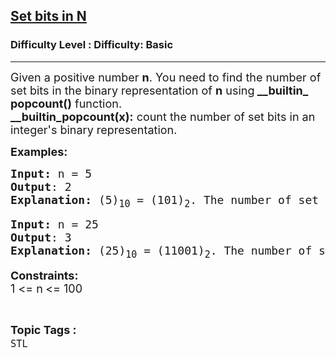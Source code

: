 <h2><a href="https://www.geeksforgeeks.org/problems/set-bits-in-n--163218/1?page=1&difficulty=Basic&sortBy=latest">Set bits in N</a></h2><h3>Difficulty Level : Difficulty: Basic</h3><hr><div class="problems_problem_content__Xm_eO"><p><span style="font-size: 18px;">Given a positive number <strong>n</strong>. You need to find the number of set bits in the binary representation of <strong>n</strong> using<strong>&nbsp;__builtin_ popcount()</strong> function.<br><strong>__builtin_popcount(x):</strong> count the number of set bits in an integer's binary&nbsp;</span><span style="font-size: 18px;">representation.</span></p>
<p><span style="font-size: 18px;"><strong>Examples:</strong></span></p>
<pre><span style="font-size: 18px;"><strong>Input:&nbsp;</strong>n =&nbsp;5<br></span><span style="font-size: 18px;"><strong>Output</strong>: 2<br><strong>Explanation:&nbsp;</strong>(5)<sub>10</sub> = (101)<sub>2</sub>. The number of set bits is 2.</span></pre>
<pre><span style="font-size: 18px;"><strong>Input: </strong>n = 25<br><strong>Output</strong>: 3<br><strong>Explanation:&nbsp;</strong>(25)<sub>10</sub>&nbsp;= (11001)<sub>2</sub>. The number of set bits is 3.</span></pre>
<p><strong style="font-size: 18px;">Constraints:</strong><br style="font-size: 18px;"><span style="font-size: 18px;">1 &lt;= n</span><strong style="font-size: 18px;">&nbsp;</strong><span style="font-size: 18px;">&lt;= 100</span></p></div><br><p><span style=font-size:18px><strong>Topic Tags : </strong><br><code>STL</code>&nbsp;